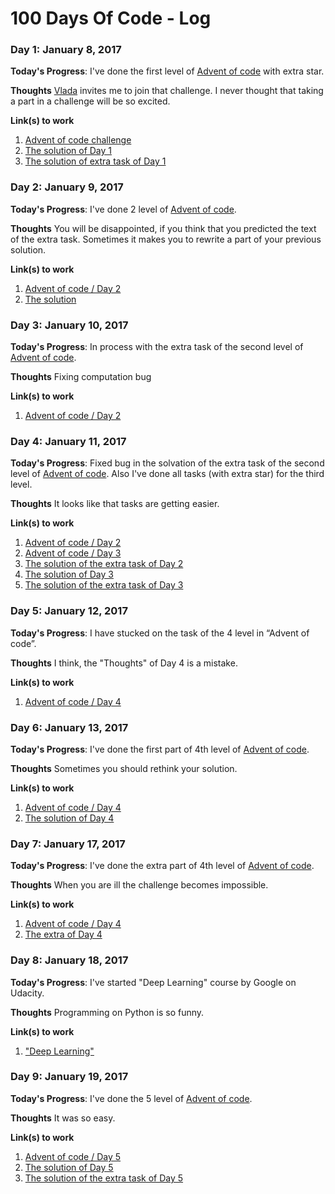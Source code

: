 # 100 Days Of Code - Log

### Day 1: January 8, 2017 

**Today's Progress**: I've done the first level of [Advent of code](http://adventofcode.com/2016/day/1) with extra star.

**Thoughts** [Vlada](https://twitter.com/two_in_one) invites me to join that challenge. I never thought that taking a part in a challenge will be so excited.

**Link(s) to work**
1. [Advent of code challenge](http://adventofcode.com)
2. [The solution of Day 1](https://github.com/evilj0e/advent-of-code-2016/blob/master/Day%201/solution.js)
3. [The solution of extra task of Day 1](https://github.com/evilj0e/advent-of-code-2016/blob/master/Day%201/extra.js)

### Day 2: January 9, 2017 

**Today's Progress**: I've done 2 level of [Advent of code](http://adventofcode.com/2016/day/2).

**Thoughts** You will be disappointed, if you think that you predicted the text of the extra task. Sometimes it makes you to rewrite a part of your previous solution.

**Link(s) to work**
1. [Advent of code / Day 2](http://adventofcode.com/2016/day/2)
2. [The solution](https://github.com/evilj0e/advent-of-code-2016/blob/master/Day%202/solution.js)

### Day 3: January 10, 2017 

**Today's Progress**: In process with the extra task of the second level of [Advent of code](http://adventofcode.com/2016/day/2).

**Thoughts** Fixing computation bug

**Link(s) to work**
1. [Advent of code / Day 2](http://adventofcode.com/2016/day/2)

### Day 4: January 11, 2017 

**Today's Progress**: Fixed bug in the solvation of the extra task of the second level of [Advent of code](http://adventofcode.com/2016/day/2). Also I've done all tasks (with extra star) for the third level.

**Thoughts** It looks like that tasks are getting easier. 

**Link(s) to work**
1. [Advent of code / Day 2](http://adventofcode.com/2016/day/2)
2. [Advent of code / Day 3](http://adventofcode.com/2016/day/3)
3. [The solution of the extra task of Day 2](https://github.com/evilj0e/advent-of-code-2016/blob/master/Day%202/extra.js)
4. [The solution of Day 3](https://github.com/evilj0e/advent-of-code-2016/blob/master/Day%203/solution.js)
5. [The solution of the extra task of Day 3](https://github.com/evilj0e/advent-of-code-2016/blob/master/Day%203/extra.js)

### Day 5: January 12, 2017 

**Today's Progress**: I have stucked on the task of the 4 level in “Advent of code”.

**Thoughts** I think, the "Thoughts" of Day 4 is a mistake. 

**Link(s) to work**
1. [Advent of code / Day 4](http://adventofcode.com/2016/day/4)

### Day 6: January 13, 2017 

**Today's Progress**: I've done the first part of 4th level of [Advent of code](http://adventofcode.com/2016/day/4).

**Thoughts** Sometimes you should rethink your solution.

**Link(s) to work**
1. [Advent of code / Day 4](http://adventofcode.com/2016/day/4)
2. [The solution of Day 4](https://github.com/evilj0e/advent-of-code-2016/blob/master/Day%204/solution.js)

### Day 7: January 17, 2017 

**Today's Progress**: I've done the extra part of 4th level of [Advent of code](http://adventofcode.com/2016/day/4).

**Thoughts** When you are ill the challenge becomes impossible.

**Link(s) to work**
1. [Advent of code / Day 4](http://adventofcode.com/2016/day/4)
2. [The extra of Day 4](https://github.com/evilj0e/advent-of-code-2016/blob/master/Day%204/solution.js)

### Day 8: January 18, 2017 

**Today's Progress**: I've started "Deep Learning" course by Google on Udacity.

**Thoughts** Programming on Python is so funny.

**Link(s) to work**
1. ["Deep Learning"](https://www.udacity.com/course/deep-learning--ud730)

### Day 9: January 19, 2017 

**Today's Progress**: I've done the 5 level of [Advent of code](http://adventofcode.com/2016/day/5).

**Thoughts** It was so easy.

**Link(s) to work**
1. [Advent of code / Day 5](http://adventofcode.com/2016/day/5)
2. [The solution of Day 5](https://github.com/evilj0e/advent-of-code-2016/blob/master/Day%205/solution.js)
3. [The solution of the extra task of Day 5](https://github.com/evilj0e/advent-of-code-2016/blob/master/Day%205/extra.js)
